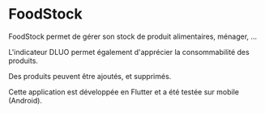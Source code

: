 # FoodStock

FoodStock permet de gérer son stock de produit alimentaires, ménager, ...

L'indicateur DLUO permet également d'apprécier la consommabilité des produits.

Des produits peuvent être ajoutés, et supprimés.

Cette application est développée en Flutter et a été testée sur mobile (Android).
